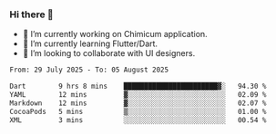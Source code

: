### Hi there 👋

<!--
**devcat37/devcat37** is a ✨ _special_ ✨ repository because its `README.md` (this file) appears on your GitHub profile.-->


- 🔭 I’m currently working on Chimicum application.
- 🌱 I’m currently learning Flutter/Dart.
- 👯 I’m looking to collaborate with UI designers.
<!-- - 🤔 I’m looking for help with ... -->

<!--START_SECTION:waka-->

```txt
From: 29 July 2025 - To: 05 August 2025

Dart        9 hrs 8 mins    ███████████████████████▓░   94.30 %
YAML        12 mins         ▓░░░░░░░░░░░░░░░░░░░░░░░░   02.09 %
Markdown    12 mins         ▓░░░░░░░░░░░░░░░░░░░░░░░░   02.07 %
CocoaPods   5 mins          ▒░░░░░░░░░░░░░░░░░░░░░░░░   01.00 %
XML         3 mins          ░░░░░░░░░░░░░░░░░░░░░░░░░   00.54 %
```

<!--END_SECTION:waka-->
